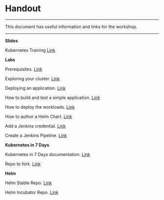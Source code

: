 # Handout

---

This document has useful information and links for the workshop.

---

**Slides**

Kubernetes Training [Link](https://www.slideshare.net/DesDrury/kubernetes-training)


**Labs**

Prerequisites. [Link](prereqs.md)

Exploring your cluster. [Link](https://kube7days.staging.do.citopro.com/01-getting-started-with-kubernetes/01-04.html)

Deploying an application. [Link](https://kube7days.staging.do.citopro.com/01-getting-started-with-kubernetes/01-05.html)

How to build and test a simple application. [Link](first-app.md)

How to deploy the workloads. [Link](workloads.md)

How to author a Helm Chart. [Link](helm-lab.md)

Add a Jenkins credential. [Link](https://kube7days.staging.do.citopro.com/07-ci-cd-solutions/07-03.html)

Create a Jenkins Pipeline. [Link](https://kube7days.staging.do.citopro.com/07-ci-cd-solutions/07-05.html)


**Kubernetes in 7 Days**

Kubernetes in 7 Days documentation. [Link](http://kube7days.staging.do.citopro.com)

Repo to fork. [Link](https://github.com/desdrury/momenton-kube-workshop)


**Helm**

Helm Stable Repo. [Link](https://github.com/helm/charts/tree/master/stable)

Helm Incubator Repo. [Link](https://github.com/helm/charts/tree/master/incubator)
